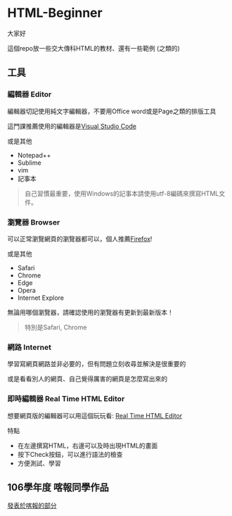 # HTML-Beginner

大家好

這個repo放一些交大傳科HTML的教材、還有一些範例 (之類的)

## 工具

### 編輯器 Editor

編輯器切記使用純文字編輯器，不要用Office word或是Page之類的排版工具

這門課推薦使用的編輯器是[Visual Studio Code](https://code.visualstudio.com/)

或是其他
- Notepad++
- Sublime
- vim
- 記事本

> 自己習慣最重要，使用Windows的記事本請使用utf-8編碼來撰寫HTML文件。


### 瀏覽器 Browser

可以正常瀏覽網頁的瀏覽器都可以，個人推薦[Firefox](https://www.mozilla.org/zh-TW/firefox/new/)!

或是其他
- Safari
- Chrome
- Edge
- Opera
- Internet Explore

無論用哪個瀏覽器，請確認使用的瀏覽器有更新到最新版本！

> 特別是Safari, Chrome

### 網路 Internet

學習寫網頁網路並非必要的，但有問題立刻收尋並解決是很重要的

或是看看別人的網頁、自己覺得厲害的網頁是怎麼寫出來的

### 即時編輯器 Real Time HTML Editor

想要網頁版的編輯器可以用這個玩玩看: [Real Time HTML Editor](https://yubintw.github.io/Real-Time-HTML-Editor/)

特點
- 在左邊撰寫HTML，右邊可以及時出現HTML的畫面
- 按下Check按鈕，可以進行語法的檢查
- 方便測試、學習

## 106學年度 喀報同學作品
[發表於喀報的部分](106_dct_student_html.md)
